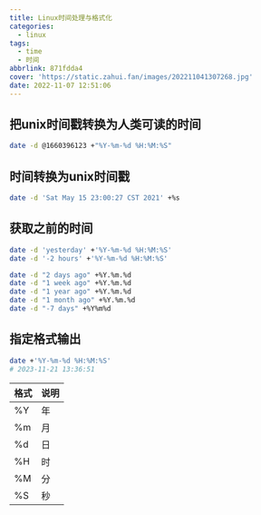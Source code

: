 ```yaml
---
title: Linux时间处理与格式化
categories:
  - linux
tags:
  - time
  - 时间
abbrlink: 871fdda4
cover: 'https://static.zahui.fan/images/202211041307268.jpg'
date: 2022-11-07 12:51:06
---
```


## 把unix时间戳转换为人类可读的时间

```bash
date -d @1660396123 +"%Y-%m-%d %H:%M:%S"
```

## 时间转换为unix时间戳

```bash
date -d 'Sat May 15 23:00:27 CST 2021' +%s
```

## 获取之前的时间

```bash
date -d 'yesterday' +'%Y-%m-%d %H:%M:%S'
date -d '-2 hours' +'%Y-%m-%d %H:%M:%S'

date -d "2 days ago" +%Y.%m.%d
date -d "1 week ago" +%Y.%m.%d
date -d "1 year ago" +%Y.%m.%d
date -d "1 month ago" +%Y.%m.%d
date -d "-7 days" +%Y%m%d
```

## 指定格式输出

```bash
date +'%Y-%m-%d %H:%M:%S'
# 2023-11-21 13:36:51
```

| 格式 | 说明 |
| ---- | ---- |
| %Y   | 年   |
| %m   | 月   |
| %d   | 日   |
| %H   | 时   |
| %M   | 分   |
| %S   | 秒   |
